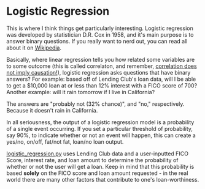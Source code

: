 # Logistic Regression #
This is where I think things get particularly interesting. Logistic regression was developed by statistician D.R. Cox in 1958, and it's main purpose is to answer binary questions. If you really want to nerd out, you can read all about it on <a href="https://en.wikipedia.org/wiki/Logistic_regression">Wikipedia</a>. 

Basically, where linear regression tells you how related some variables are to some outcome (this is called correlaton, and remember, <a href="https://xkcd.com/552/">correlation does not imply causation!</a>), logistic regression asks questions that have binary answers? For example: based off of Lending Club's loan data, will I be able to get a $10,000 loan at or less than 12% interest with a FICO score of 700? Another example: will it rain tomorrow if I live in California?

The answers are "probably not (32% chance)", and "no," respectively. Because it doesn't rain in California. 

In all seriousness, the output of a logistic regression model is a probability of a single event occurring. If you set a particular threshold of probability, say 90%, to indicate whether or not an event will happen, this can create a yes/no, on/off, fat/not fat, loan/no loan output.

<a href="https://github.com/yorktronic/data_science/tree/master/thinkful/Unit2/logistic_regression">logistic_regression.py</a> uses Lending Club data and a user-inputted FICO Score, interest rate, and loan amount to determine the probability of whether or not the user will get a loan. Keep in mind that this probability is based **solely** on the FICO score and loan amount requested - in the real world there are many other factors that contribute to one's loan-worthiness. 
